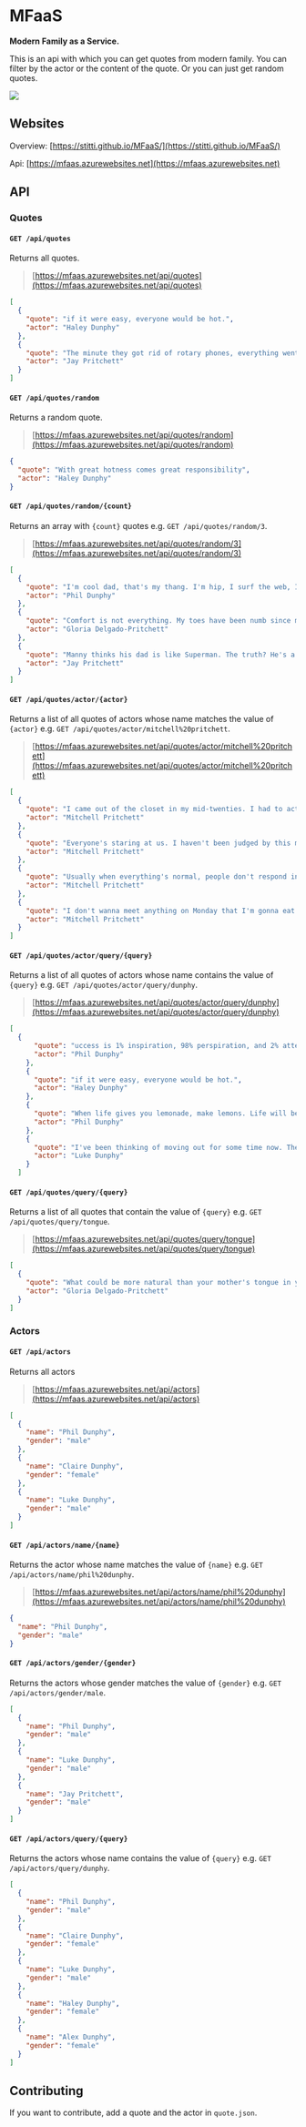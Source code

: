 # MFaaS
**Modern Family as a Service.**

This is an api with which you can get quotes from modern family. You can filter by the actor or the content of the quote. Or you can just get random quotes.

![](modern-family-header.gif)

## Websites
Overview: [https://stitti.github.io/MFaaS/](https://stitti.github.io/MFaaS/)

Api: [https://mfaas.azurewebsites.net](https://mfaas.azurewebsites.net)

## API
### Quotes
#### `GET /api/quotes`
Returns all quotes.
> [https://mfaas.azurewebsites.net/api/quotes](https://mfaas.azurewebsites.net/api/quotes)
```json
[
  {
    "quote": "if it were easy, everyone would be hot.",
    "actor": "Haley Dunphy"
  },
  {
    "quote": "The minute they got rid of rotary phones, everything went to hell.",
    "actor": "Jay Pritchett"
  }
]
```

#### `GET /api/quotes/random`
Returns a random quote.
> [https://mfaas.azurewebsites.net/api/quotes/random](https://mfaas.azurewebsites.net/api/quotes/random)
```json
{
  "quote": "With great hotness comes great responsibility",
  "actor": "Haley Dunphy"
}
```

#### `GET /api/quotes/random/{count}`
Returns an array with `{count}` quotes e.g. `GET /api/quotes/random/3`.
> [https://mfaas.azurewebsites.net/api/quotes/random/3](https://mfaas.azurewebsites.net/api/quotes/random/3)
```json
[
  {
    "quote": "I'm cool dad, that's my thang. I'm hip, I surf the web, I text. LOL: laugh out loud, OMG: oh my god, WTF: why the face.",
    "actor": "Phil Dunphy"
  },
  {
    "quote": "Comfort is not everything. My toes have been numb since my Quinceanera.",
    "actor": "Gloria Delgado-Pritchett"
  },
  {
    "quote": "Manny thinks his dad is like Superman. The truth? He's a total flake. In fact, the only way he's like Superman... is that they both landed in this country illegally.",
    "actor": "Jay Pritchett"
  }
]
```

#### `GET /api/quotes/actor/{actor}`
Returns a list of all quotes of actors whose name matches the value of `{actor}` e.g. `GET /api/quotes/actor/mitchell%20pritchett`.
> [https://mfaas.azurewebsites.net/api/quotes/actor/mitchell%20pritchett](https://mfaas.azurewebsites.net/api/quotes/actor/mitchell%20pritchett)
```json
[
  {
    "quote": "I came out of the closet in my mid-twenties. I had to actually come out to my dad three times before he finally acknowledged it. I'm not sure if maybe he was hoping he heard it wrong like I had said, Dad, I'm gray",
    "actor": "Mitchell Pritchett"
  },
  {
    "quote": "Everyone's staring at us. I haven't been judged by this many people since I forgot my canvas bags at Whole Foods.",
    "actor": "Mitchell Pritchett"
  },
  {
    "quote": "Usually when everything's normal, people don't respond in perfectly rehearsed unison.",
    "actor": "Mitchell Pritchett"
  },
  {
    "quote": "I don't wanna meet anything on Monday that I'm gonna eat on Friday.",
    "actor": "Mitchell Pritchett"
  }
]
```

#### `GET /api/quotes/actor/query/{query}`
Returns a list of all quotes of actors whose name contains the value of `{query}` e.g. `GET /api/quotes/actor/query/dunphy`.
> [https://mfaas.azurewebsites.net/api/quotes/actor/query/dunphy](https://mfaas.azurewebsites.net/api/quotes/actor/query/dunphy)
```json
[
  {
      "quote": "uccess is 1% inspiration, 98% perspiration, and 2% attention to detail.",
      "actor": "Phil Dunphy"
    },
    {
      "quote": "if it were easy, everyone would be hot.",
      "actor": "Haley Dunphy"
    },
    {
      "quote": "When life gives you lemonade, make lemons. Life will be all, Whaaat?",
      "actor": "Phil Dunphy"
    },
    {
      "quote": "I've been thinking of moving out for some time now. There's a line of ants going to a trick-or-treat bag in my closet, and I don't want to still be here when     they get sick of candy.",
      "actor": "Luke Dunphy"
    }
  ]
```

#### `GET /api/quotes/query/{query}`
Returns a list of all quotes that contain the value of `{query}` e.g. `GET /api/quotes/query/tongue`.
> [https://mfaas.azurewebsites.net/api/quotes/query/tongue](https://mfaas.azurewebsites.net/api/quotes/query/tongue)
```json
[
  {
    "quote": "What could be more natural than your mother's tongue in your ear?",
    "actor": "Gloria Delgado-Pritchett"
  }
]
```

### Actors
#### `GET /api/actors`
Returns all actors
> [https://mfaas.azurewebsites.net/api/actors](https://mfaas.azurewebsites.net/api/actors)
```json
[
  {
    "name": "Phil Dunphy",
    "gender": "male"
  },
  {
    "name": "Claire Dunphy",
    "gender": "female"
  },
  {
    "name": "Luke Dunphy",
    "gender": "male"
  }
]
```
#### `GET /api/actors/name/{name}`
Returns the actor whose name matches the value of `{name}` e.g. `GET /api/actors/name/phil%20dunphy`.
> [https://mfaas.azurewebsites.net/api/actors/name/phil%20dunphy](https://mfaas.azurewebsites.net/api/actors/name/phil%20dunphy)
```json
{
  "name": "Phil Dunphy",
  "gender": "male"
}
```

#### `GET /api/actors/gender/{gender}`
Returns the actors whose gender matches the value of `{gender}` e.g. `GET /api/actors/gender/male`.
```json
[
  {
    "name": "Phil Dunphy",
    "gender": "male"
  },
  {
    "name": "Luke Dunphy",
    "gender": "male"
  },
  {
    "name": "Jay Pritchett",
    "gender": "male"
  }
]
```

#### `GET /api/actors/query/{query}`
Returns the actors whose name contains the value of `{query}` e.g. `GET /api/actors/query/dunphy`.
```json
[
  {
    "name": "Phil Dunphy",
    "gender": "male"
  },
  {
    "name": "Claire Dunphy",
    "gender": "female"
  },
  {
    "name": "Luke Dunphy",
    "gender": "male"
  },
  {
    "name": "Haley Dunphy",
    "gender": "female"
  },
  {
    "name": "Alex Dunphy",
    "gender": "female"
  }
]
```

## Contributing
If you want to contribute, add a quote and the actor in `quote.json`.
